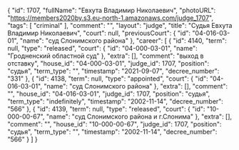 {
    "id": 1707,
    "fullName": "Евхута Владимир Николаевич",
    "photoURL": "https://members2020by.s3.eu-north-1.amazonaws.com/judge_1707",
    "tags": [
        "criminal"
    ],
    "comment": "",
    "layout": "judge",
    "title": "Судья Евхута Владимир Николаевич",
    "court": null,
    "previousCourt": {
        "id": "04-016-03-01",
        "name": "суд Слонимского района"
    },
    "career": [
        {
            "id": 4140,
            "term": null,
            "type": "released",
            "court": {
                "id": "04-000-03-01",
                "name": "Гродненский областной суд"
            },
            "extra": [],
            "comment": "выход в отставку",
            "house_id": "04-000-03-01",
            "judge_id": 1707,
            "position": "судья",
            "term_type": "",
            "timestamp": "2021-09-07",
            "decree_number": "331"
        },
        {
            "id": 4138,
            "term": null,
            "type": "appointed",
            "court": {
                "id": "04-016-03-01",
                "name": "суд Слонимского района"
            },
            "extra": [],
            "comment": "",
            "house_id": "04-016-03-01",
            "judge_id": 1707,
            "position": "судья",
            "term_type": "indefinitely",
            "timestamp": "2002-11-14",
            "decree_number": "566"
        },
        {
            "id": 4139,
            "term": null,
            "type": "released",
            "court": {
                "id": "10-000-00-67",
                "name": "суд Слонимского района и г.Слонима"
            },
            "extra": [],
            "comment": "",
            "house_id": "10-000-00-67",
            "judge_id": 1707,
            "position": "судья",
            "term_type": "",
            "timestamp": "2002-11-14",
            "decree_number": "566"
        }
    ]
}